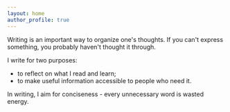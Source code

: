 ```yaml
---
layout: home
author_profile: true
---
```


Writing is an important way to organize one's thoughts. If you can't express
something, you probably haven't thought it through.

I write for two purposes:

- to reflect on what I read and learn;
- to make useful information accessible to people who need it.

In writing, I aim for conciseness - every unnecessary word is wasted energy.
